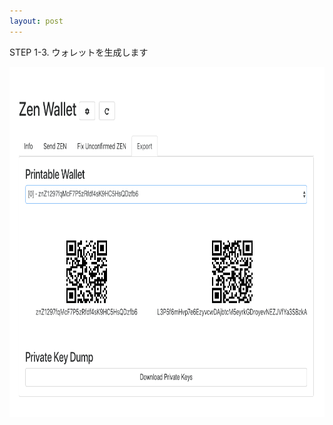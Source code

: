 ```yaml
---
layout: post
---
```


STEP 1-3. ウォレットを生成します

<img src="zenPvKey.jpg" alt="Drawing" style="width: 940px; height: 560px"/>
